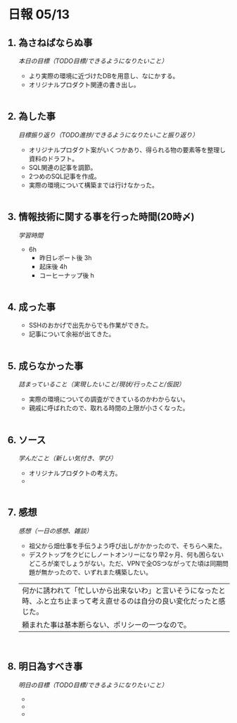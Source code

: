 # 日報 05/13


<ol>

## <li>為さねばならぬ事</li>

*本日の目標（TODO目標/できるようになりたいこと）*

  - より実際の環境に近づけたDBを用意し、なにかする。
  - オリジナルプロダクト関連の書き出し。

<br>

## <li>為した事</li>

*目標振り返り（TODO進捗/できるようになりたいこと振り返り）*

  - オリジナルプロダクト案がいくつかあり、得られる物の要素等を整理し資料のドラフト。
  - SQL関連の記事を調節。
  - 2つめのSQL記事を作成。
  - 実際の環境について構築までは行けなかった。

<br>


## <li>情報技術に関する事を行った時間(20時〆)</li>

*学習時間*

  - 6h
    - 昨日レポート後 3h
    - 起床後 4h
    - コーヒーナップ後 h

<br>


## <li>成った事</li>

  - SSHのおかげで出先からでも作業ができた。
  - 記事について余裕が出てきた。

<br>


## <li>成らなかった事</li>

*詰まっていること（実現したいこと/現状/行ったこと/仮説）*

  - 実際の環境についての調査ができているのかわからない。
  - 親戚に呼ばれたので、取れる時間の上限が小さくなった。

<br>


## <li>ソース</li>

*学んだこと（新しい気付き、学び）*

  - オリジナルプロダクトの考え方。
  - 

<br>


## <li>感想</li>

*感想（一日の感想、雑談）*

  - 祖父から畑仕事を手伝うよう呼び出しがかかったので、そちらへ来た。
  - デスクトップをクビにしノートオンリーになり早2ヶ月、何も困らないどころが楽でしょうがない。ただ、VPNで全OSつながってた頃は同期問題が無かったので、いずれまた構築したい。

  ||
  |-|
  |何かに誘われて「忙しいから出来ないわ」と言いそうになったと時、ふと立ち止まって考え直せるのは自分の良い変化だったと感じた。|
  |頼まれた事は基本断らない、ポリシーの一つなので。|

  <!-- 何故ここに来たのか、何の為にやっているのか -->
  <!-- 楽しんで生きてなきゃ骨折り損 -->


<br>


## <li>明日為すべき事</li>

*明日の目標（TODO目標/できるようになりたいこと）*

  - 
  - 
  - 

<!-- end -->

<br>

</ol>


